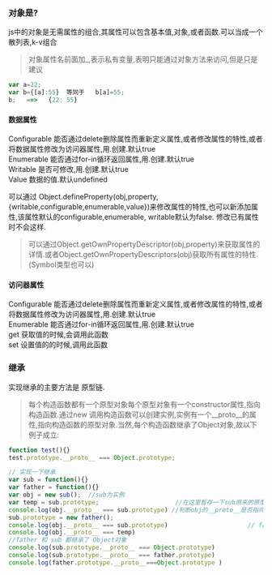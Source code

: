 ### 对象是?
js中的对象是无需属性的组合,其属性可以包含基本值,对象,或者函数.可以当成一个散列表,k-v组合
>对象属性名前面加_,表示私有变量,表明只能通过对象方法来访问,但是只是建议  
```js
var a=22;
var b={[a]:55}  等同于   b[a]=55; 
b;   ==>   {22: 55}
```
#### 数据属性
Configurable 能否通过delete删除属性而重新定义属性,或者修改属性的特性,或者将数据属性修改为访问器属性,用.创建.默认true  
Enumerable  能否通过for-in循环返回属性,用.创建.默认true  
Writable  是否可修改,用.创建.默认true  
Value  数据的值.默认undefined  

可以通过 Object.defineProperty(obj,property,{writable,configurable,enumerable,value})来修改属性的特性,也可以新添加属性,该属性默认的configurable,enumerable,
writable默认为false. 修改已有属性时不会这样.  
>可以通过Object.getOwnPropertyDescriptor(obj,property)来获取属性的详情.或者Object.getOwnPropertyDescriptors(obj)获取所有属性的特性.(Symbol类型也可以)

#### 访问器属性
Configurable 能否通过delete删除属性而重新定义属性,或者修改属性的特性,或者将数据属性修改为访问器属性,用.创建.默认true  
Enumerable  能否通过for-in循环返回属性,用.创建.默认true  
get  获取值的时候,会调用此函数  
set  设置值的的时候,调用此函数  
 
### 继承
实现继承的主要方法是 原型链.  
>每个构造函数都有一个原型对象每个原型对象有一个constructor属性,指向构造函数.通过new 调用构造函数可以创建实例,实例有一个__proto__的属性,指向构造函数的原型对象.当然,每个构造函数继承了Object对象,故以下例子成立:  
```js
function test(){}
test.prototype.__proto__ === Object.prototype;
```
```js
// 实现一下继承
var sub = function(){}
var father = function(){}
var obj = new sub();  //sub为实例
var temp = sub.prototype;                     //在这里暂存一下sub原来的原型对象
console.log(obj.__proto__ === sub.prototype) //判断obj的__proto__是否指向sub的原型对象  true
sub.prototype = new father();
console.log(obj.__proto__ === sub.prototype)                      // false,sub的原型对象 = new father了,因此sub.__proto__不再指向sub的原型了.
console.log(obj.__proto__ === temp)                                        //true,temp还是指向原来sub的原型对象
//father 和 sub 都继承了 Object对象
console.log(sub.prototype.__proto__ === Object.prototype)                  //false,sub的原型对象 = new father了
console.log(sub.prototype.__proto__ === father.prototype)               //true,因此指向了father的原型对象
console.log(father.prototype.__proto__===Object.prototype )            //true
```
